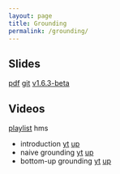 ```yaml
---
layout: page
title: Grounding
permalink: /grounding/
---
```


## Slides

  [pdf](https://github.com/potassco-asp-course/course/releases/download/v1.6.3/grounding.pdf)
  [git](https://github.com/potassco-asp-course/grounding)
  [v1.6.3-beta](https://github.com/potassco-asp-course/course/releases/tag/v1.6.3)

## Videos

  [playlist](https://www.youtube.com/playlist?list=PL7DBaibuDD9PRJitHc-lVwLNI2nlMEsSU) hms

  * introduction
	[yt](https://youtu.be/KWx6VDmLdFY)
	[up](https://mediaup.uni-potsdam.de/Play/26810)
  * naive grounding
	[yt](https://youtu.be/LpuvP3Mfskg)
	[up](https://mediaup.uni-potsdam.de/Play/26811)
  * bottom-up grounding
	[yt](https://youtu.be/tWrk94svdT8)
	[up](https://mediaup.uni-potsdam.de/Play/26844)
